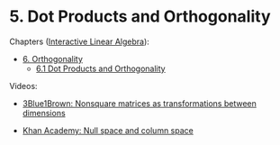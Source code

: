 # 5. Dot Products and Orthogonality 

Chapters ([Interactive Linear Algebra](https://textbooks.math.gatech.edu/ila/)):
- [6. Orthogonality](https://textbooks.math.gatech.edu/ila/chap-determinant.html)
    - [6.1 Dot Products and Orthogonality](https://textbooks.math.gatech.edu/ila/dot-product.html)

Videos:
- [3Blue1Brown: Nonsquare matrices as transformations between dimensions](https://www.youtube.com/watch?v=v8VSDg_WQlA&list=PLZHQObOWTQDPD3MizzM2xVFitgF8hE_ab&index=8)
<!---->
- [Khan Academy: Null space and column space](https://www.khanacademy.org/math/linear-algebra/vectors-and-spaces/null-column-space/v/matrix-vector-products)